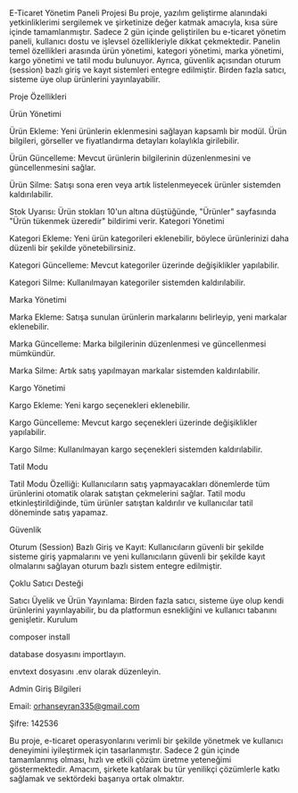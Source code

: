 E-Ticaret Yönetim Paneli Projesi
Bu proje, yazılım geliştirme alanındaki yetkinliklerimi sergilemek ve şirketinize değer katmak amacıyla, kısa süre içinde tamamlanmıştır. Sadece 2 gün içinde geliştirilen bu e-ticaret yönetim paneli, kullanıcı dostu ve işlevsel özellikleriyle dikkat çekmektedir. Panelin temel özellikleri arasında ürün yönetimi, kategori yönetimi, marka yönetimi, kargo yönetimi ve tatil modu bulunuyor. Ayrıca, güvenlik açısından oturum (session) bazlı giriş ve kayıt sistemleri entegre edilmiştir. Birden fazla satıcı, sisteme üye olup ürünlerini yayınlayabilir.

Proje Özellikleri

Ürün Yönetimi

Ürün Ekleme: Yeni ürünlerin eklenmesini sağlayan kapsamlı bir modül. Ürün bilgileri, görseller ve fiyatlandırma detayları kolaylıkla girilebilir.

Ürün Güncelleme: Mevcut ürünlerin bilgilerinin düzenlenmesini ve güncellenmesini sağlar.

Ürün Silme: Satışı sona eren veya artık listelenmeyecek ürünler sistemden kaldırılabilir.

Stok Uyarısı: Ürün stokları 10'un altına düştüğünde, "Ürünler" sayfasında "Ürün tükenmek üzeredir" bildirimi verir.
Kategori Yönetimi

Kategori Ekleme: Yeni ürün kategorileri eklenebilir, böylece ürünlerinizi daha düzenli bir şekilde yönetebilirsiniz.

Kategori Güncelleme: Mevcut kategoriler üzerinde değişiklikler yapılabilir.

Kategori Silme: Kullanılmayan kategoriler sistemden kaldırılabilir.

Marka Yönetimi

Marka Ekleme: Satışa sunulan ürünlerin markalarını belirleyip, yeni markalar eklenebilir.

Marka Güncelleme: Marka bilgilerinin düzenlenmesi ve güncellenmesi mümkündür.

Marka Silme: Artık satış yapılmayan markalar sistemden kaldırılabilir.

Kargo Yönetimi

Kargo Ekleme: Yeni kargo seçenekleri eklenebilir.

Kargo Güncelleme: Mevcut kargo seçenekleri üzerinde değişiklikler yapılabilir.

Kargo Silme: Kullanılmayan kargo seçenekleri sistemden kaldırılabilir.

Tatil Modu

Tatil Modu Özelliği: Kullanıcıların satış yapmayacakları dönemlerde tüm ürünlerini otomatik olarak satıştan çekmelerini sağlar. Tatil modu etkinleştirildiğinde, tüm ürünler satıştan kaldırılır ve kullanıcılar tatil döneminde satış yapamaz.

Güvenlik

Oturum (Session) Bazlı Giriş ve Kayıt: Kullanıcıların güvenli bir şekilde sisteme giriş yapmalarını ve yeni kullanıcıların güvenli bir şekilde kayıt olmalarını sağlayan oturum bazlı sistem entegre edilmiştir.

Çoklu Satıcı Desteği

Satıcı Üyelik ve Ürün Yayınlama: Birden fazla satıcı, sisteme üye olup kendi ürünlerini yayınlayabilir, bu da platformun esnekliğini ve kullanıcı tabanını genişletir.
Kurulum

composer install

database dosyasını importlayın.

envtext dosyasını .env olarak düzenleyin.

Admin Giriş Bilgileri

Email: orhanseyran335@gmail.com

Şifre: 142536

Bu proje, e-ticaret operasyonlarını verimli bir şekilde yönetmek ve kullanıcı deneyimini iyileştirmek için tasarlanmıştır. Sadece 2 gün içinde tamamlanmış olması, hızlı ve etkili çözüm üretme yeteneğimi göstermektedir. Amacım, şirkete katılarak bu tür yenilikçi çözümlerle katkı sağlamak ve sektördeki başarıya ortak olmaktır.
